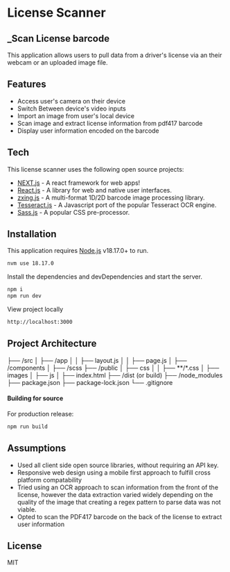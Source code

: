 # License Scanner
## _Scan License barcode

This application allows users to pull data from a driver's license via an their webcam or an uploaded image file.

## Features

- Access user's camera on their device
- Switch Between device's video inputs
- Import an image from user's local device
- Scan image and extract license information from pdf417 barcode
- Display user information encoded on the barcode

## Tech

This license scanner uses the following open source projects:

- [NEXT.js] - A react framework for web apps!
- [React.js] - A library for web and native user interfaces.
- [zxing.js] - A multi-format 1D/2D barcode image processing library.
- [Tesseract.js] - A Javascript port of the popular Tesseract OCR engine.
- [Sass.js] - A popular CSS pre-processor.

## Installation

This application requires [Node.js](https://nodejs.org/) v18.17.0+ to run.
```sh
nvm use 18.17.0
```

Install the dependencies and devDependencies and start the server.

```sh
npm i
npm run dev
```
View project locally 
```sh
http://localhost:3000
```
## Project Architecture

├── /src
│   ├── /app
│   │   ├── layout.js
│   │   ├── page.js
│   ├── /components
│   ├── /scss
├── /public
│   ├── css
│   │   ├── **/*.css
│   ├── images
│   ├── js
│   ├── index.html
├── /dist (or build)
├── /node_modules
├── package.json
├── package-lock.json
└── .gitignore   


#### Building for source

For production release:

```sh
npm run build
```

## Assumptions

- Used all client side open source libraries, without requiring an API key. 
- Responsive web design using a mobile first approach to fulfill cross platform compatability
- Tried using an OCR approach to scan information from the front of the license, however the data extraction varied widely depending on the quality of the image that creating a regex pattern to parse data was not viable.
- Opted to scan the PDF417 barcode on the back of the license to extract user information


## License

MIT

[//]: # (These are reference links used in the body of this note and get stripped out when the markdown processor does its job.)


   [Sass.js]: <https://sass-lang.com>
   [zxing.js]: <https://github.com/zxing-js/browser>
   [Tesseract.js]: <https://tesseract.projectnaptha.com/>
   [NEXT.js]: <https://nextjs.org>
   [React.js]: <https://react.devm>
